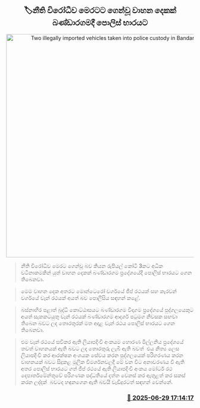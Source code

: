 <p align='center'><b><h2 align='center' title='Two illegally imported vehicles taken into police custody in Bandaragama'>🏷නීති විරෝධීව මෙරටට ගෙන්වූ වාහන දෙකක් බණ්ඩාරගමදී පොලිස් භාරයට</h2></b></p>
<p align='center'><img src='https://helakuru.sgp1.cdn.digitaloceanspaces.com/esana/images/lib/montero-jeep.jpg' width='600' alt='Two illegally imported vehicles taken into police custody in Bandaragama'></p>

> නීති විරෝධීව මෙරට ගෙන්වූ බව කියන රුපියල් කෝටි 3කට අධික වටිනාකමකින් යුත් වාහන දෙකක් බණ්ඩාරගම ප්‍රදේශයේදී පොලිස් භාරයට ගෙන තිබෙනවා.

> මෙම වාහන දෙක අතරට මොන්ටෙරෝ වර්ගයේ ජීප් රථයක් සහ කැරවන් වර්ගයේ වෑන් රථයක් අයත් බව පොලීසිය සඳහන් කළේ.

> බස්නාහිර පළාත් බුද්ධි කොට්ඨාසයට බණ්ඩාරගම වීදාගම ප්‍රදේශයේ පුද්ගලයෙකුට අයත් සැකකටයුතු වෑන් රථයක් බණ්ඩාරගම ආදර්ශ පටුමග නිවසක සඟවා තිබෙන බවට ලද තොරතුරක් මත අදාළ වැන් රථය පොලිස් භාරයට ගෙන තිබෙනවා.

> එම වෑන් රථයේ සවිකර ඇති ලියාපදිංචි අංකයම හොරණ මිල්ලනිය ප්‍රදේශයේ තවත් වාහනයක් ඇති බවට ලද තොරතුරු ලැබී ඇති බවත්  එය නිත්‍ය ලෙස ලියාපදිංචි කර ආරක්ෂක අංශයක සේවය කරන පුද්ගලයෙක් පරිහරණය කරන වාහනයක් බවට සිදුකළ මූලික විමර්ශනවලදී මේ වන විට අනාවරණය වී ඇති අතර පොලිස් භාරයට ගත් ජීප් රථයේ ඇති ලියාපදිංචි අංකය මෝටර් රථ දෙපාර්තමේන්තුවේ පරිගණක පද්ධතියේ දත්ත වෙනස් කර ඇතුළත් කර සකස් කරන ලද්දක්  බවටද හඳුනගෙන ඇති බවයි වැඩිදුරටත් සඳහන් වෙන්නේ.



<h3 align='right'><a href='https://www.helakuru.lk/esana/p/111435/'>📅 2025-06-29 17:14:17</a></h3>
